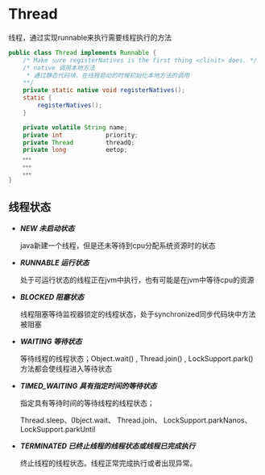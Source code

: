 # Thread

线程，通过实现runnable来执行需要线程执行的方法

```java
public class Thread implements Runnable {
    /* Make sure registerNatives is the first thing <clinit> does. */
    /* native 调用本地方法
     * 通过静态代码块，在线程启动的时候初始化本地方法的调用   
    **/
    private static native void registerNatives();
    static {
        registerNatives();
    }

    private volatile String name;
    private int            priority;
    private Thread         threadQ;
    private long           eetop;
    。。。
    。。。
    。。。
}
```

## 线程状态

- ***NEW 未启动状态***

  java新建一个线程，但是还未等待到cpu分配系统资源时的状态

- ***RUNNABLE 运行状态***

  处于可运行状态的线程正在jvm中执行，也有可能是在jvm中等待cpu的资源

- ***BLOCKED 阻塞状态***

  线程阻塞等待监视器锁定的线程状态，处于synchronized同步代码块中方法被阻塞

- ***WAITING 等待状态***

  等待线程的线程状态；Object.wait() , Thread.join() , LockSupport.park() 方法都会使线程进入等待状态

- ***TIMED_WAITING 具有指定时间的等待状态***

  指定具有等待时间的等待线程的线程状态；

  Thread.sleep、0bject.wait、 Thread.join、 LockSupport.parkNanos、 LockSupport.parkUntil

- ***TERMINATED 已终止线程的线程状态或线程已完成执行***

  终止线程的线程状态。线程正常完成执行或者出现异常。

